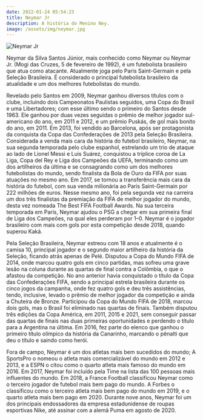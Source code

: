 ```yaml
---
date: 2022-01-24 05:54:23
title: Neymar Jr
description: A história do Menino Ney.
image: /assets/img/neymar.jpg
---
```


![Neymar Jr](/assets/img/neymar.jpg)

Neymar da Silva Santos Júnior, mais conhecido como Neymar ou Neymar Jr. (Mogi das Cruzes, 5 de fevereiro de 1992), é um futebolista brasileiro que atua como atacante. Atualmente joga pelo Paris Saint-Germain e pela Seleção Brasileira. É considerado o principal futebolista brasileiro da atualidade e um dos melhores futebolistas do mundo.

Revelado pelo Santos em 2009, Neymar ganhou diversos títulos com o clube, incluindo dois Campeonatos Paulistas seguidos, uma Copa do Brasil e uma Libertadores; com esse último sendo o primeiro do Santos desde 1963. Ele ganhou por duas vezes seguidas o prêmio de melhor jogador sul-americano do ano, em 2011 e 2012, e um prêmio Puskás, de gol mais bonito do ano, em 2011. Em 2013, foi vendido ao Barcelona, após ser protagonista da conquista da Copa das Confederações de 2013 pela Seleção Brasileira. Considerada a venda mais cara da história do futebol brasileiro, Neymar, na sua segunda temporada pelo clube espanhol, estrelando um trio de ataque ao lado de Lionel Messi e Luis Suárez, conquistou a tríplice coroa de La Liga, Copa del Rey e Liga dos Campeões da UEFA, terminando como um dos artilheiros da última e se consagrando como um dos melhores futebolistas do mundo, sendo finalista da Bola de Ouro da FIFA por suas atuações no mesmo ano. Em 2017, se tornou a transferência mais cara da história do futebol, com sua venda milionária ao Paris Saint-Germain por 222 milhões de euros. Nesse mesmo ano, foi pela segunda vez na carreira um dos três finalistas da premiação da FIFA de melhor jogador do mundo, desta vez nomeada The Best FIFA Football Awards. Na sua terceira temporada em Paris, Neymar ajudou o PSG a chegar em sua primeira final de Liga dos Campeões, na qual eles perderam por 1–0. Neymar é o jogador brasileiro com mais com gols por esta competição desde 2018, quando superou Kaká.

Pela Seleção Brasileira, Neymar estreou com 18 anos e atualmente é o camisa 10, principal jogador e o segundo maior artilheiro da história da Seleção, ficando atrás apenas de Pelé. Disputou a Copa do Mundo FIFA de 2014, onde marcou quatro gols em cinco partidas, mas sofreu uma grave lesão na coluna durante as quartas de final contra a Colômbia, o que o afastou da competição. No ano anterior havia conquistado o título da Copa das Confederações FIFA, sendo a principal estrela brasileira durante os cinco jogos da campanha, onde fez quatro gols e deu três assistências, tendo, inclusive, levado o prêmio de melhor jogador da competição e ainda a Chuteira de Bronze. Participou da Copa do Mundo FIFA de 2018, marcou dois gols, mas o Brasil foi eliminado nas quartas de finais. Também disputou três edições da Copa América, em 2011, 2015 e 2021, sem conseguir passar das quartas de finais nas duas primeiras oportunidades e perdendo o título para a Argentina na última. Em 2016, fez parte do elenco que ganhou o primeiro título olímpico da história da Canarinho, marcando o pênalti que deu o título e saindo como herói.

Fora de campo, Neymar é um dos atletas mais bem sucedidos do mundo; A SportsPro o nomeou o atleta mais comercializável do mundo em 2012 e 2013, e a ESPN o citou como o quarto atleta mais famoso do mundo em 2016. Em 2017, Neymar foi incluído pela Time na lista das 100 pessoas mais influentes do mundo. Em 2018, a France Football classificou Neymar como o terceiro jogador de futebol mais bem pago do mundo. A Forbes o classificou como o terceiro atleta mais bem pago do mundo em 2019, e o quarto atleta mais bem pago em 2020. Durante nove anos, Neymar foi um dos principais endossadores da empresa estadunidense de roupas esportivas Nike, até assinar com a alemã Puma em agosto de 2020.

